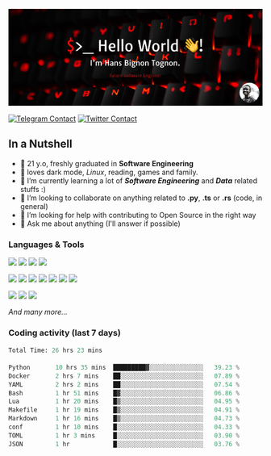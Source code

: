 ![Cover](assets/gh-readme-cover.png)

[![Telegram Contact](https://img.shields.io/badge/Telegram-%230088CC.svg?style=for-the-badge&logo=telegram&logoColor=white)](https://t.me/hanstobi) [![Twitter Contact](https://img.shields.io/badge/Twitter-%2308A0E9.svg?style=for-the-badge&logo=twitter&logoColor=white)](https://twitter.com/_tobihans)

## In a Nutshell
- 👤 21 y.o, freshly graduated in **Software Engineering**
- 🖤 loves dark mode, *Linux*, reading, games and family.
- 🌱 I’m currently learning a lot of ***Software Engineering*** and ***Data*** related stuffs :)
- 👯 I’m looking to collaborate on anything related to **.py**, **.ts** or **.rs** (code, in general)
- 🤔 I’m looking for help with contributing to Open Source in the right way
- 💬 Ask me about anything (I'll answer if possible)

### Languages & Tools
![](https://img.shields.io/badge/Linux-%23eab30f.svg?style=for-the-badge&logo=linux&logoColor=black) ![](https://img.shields.io/badge/Git-%23e54a2f.svg?style=for-the-badge&logo=git&logoColor=white) ![](https://img.shields.io/badge/Github-%231a1d21.svg?style=for-the-badge&logo=github&logoColor=white) ![](https://img.shields.io/badge/Docker-%230394f0.svg?style=for-the-badge&logo=docker&logoColor=white)

![](https://img.shields.io/badge/C-%231a1d21.svg?style=for-the-badge&logo=C&logoColor=white) ![](https://img.shields.io/badge/TypeScript-%230074c2.svg?style=for-the-badge&logo=typescript&logoColor=white) ![](https://img.shields.io/badge/Python-%23f0c540.svg?style=for-the-badge&logo=python) ![](https://img.shields.io/badge/Rust-%23ea4800.svg?style=for-the-badge&logo=rust) ![](https://img.shields.io/badge/Php-%237175aa.svg?style=for-the-badge&logo=php&logoColor=white) ![](https://img.shields.io/badge/HTML-%23d84924.svg?style=for-the-badge&logo=html5&logoColor=white) ![](https://img.shields.io/badge/Scss-%23c45f92.svg?style=for-the-badge&logo=sass&logoColor=white)

![](https://img.shields.io/badge/Vue-%23314559.svg?style=for-the-badge&logo=vue.js) ![](https://img.shields.io/badge/Laravel-%23e54a2f.svg?style=for-the-badge&logo=laravel&logoColor=white) ![](https://img.shields.io/badge/Adonis-%235a45ff.svg?style=for-the-badge&logo=adonisjs)

*And many more...*

### Coding activity (last 7 days)
<!--START_SECTION:waka-->

```python
Total Time: 26 hrs 23 mins

Python       10 hrs 35 mins  █████████▓░░░░░░░░░░░░░░░   39.23 %
Docker       2 hrs 7 mins    ██░░░░░░░░░░░░░░░░░░░░░░░   07.89 %
YAML         2 hrs 2 mins    ██░░░░░░░░░░░░░░░░░░░░░░░   07.54 %
Bash         1 hr 51 mins    █▓░░░░░░░░░░░░░░░░░░░░░░░   06.86 %
Lua          1 hr 20 mins    █▒░░░░░░░░░░░░░░░░░░░░░░░   04.95 %
Makefile     1 hr 19 mins    █▒░░░░░░░░░░░░░░░░░░░░░░░   04.91 %
Markdown     1 hr 16 mins    █▒░░░░░░░░░░░░░░░░░░░░░░░   04.73 %
conf         1 hr 10 mins    █░░░░░░░░░░░░░░░░░░░░░░░░   04.33 %
TOML         1 hr 3 mins     █░░░░░░░░░░░░░░░░░░░░░░░░   03.90 %
JSON         1 hr            █░░░░░░░░░░░░░░░░░░░░░░░░   03.76 %
```

<!--END_SECTION:waka-->
